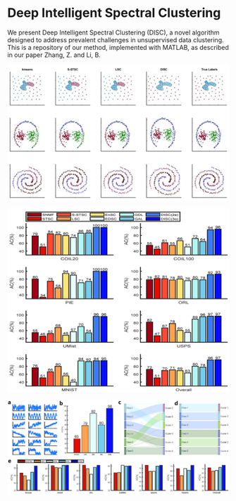 # Deep Intelligent Spectral Clustering
We present Deep Intelligent Spectral Clustering (DISC), a novel algorithm designed to address prevalent challenges in unsupervised data clustering. This is a repository of our method, implemented with MATLAB, as described in our paper Zhang, Z. and Li, B.

<!--![COIL20 data set](https://www.cs.columbia.edu/CAVE/software/softlib/gif/20objects.jpg) -->

![2D example](Figs/2D_Compared.jpg)

![2D example](Figs/images_bar.jpg)

![2D example](Figs/uci_bar.jpg)
